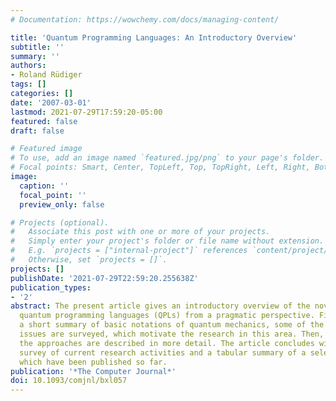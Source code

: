 ```yaml
---
# Documentation: https://wowchemy.com/docs/managing-content/

title: 'Quantum Programming Languages: An Introductory Overview'
subtitle: ''
summary: ''
authors:
- Roland Rüdiger
tags: []
categories: []
date: '2007-03-01'
lastmod: 2021-07-29T17:59:20-05:00
featured: false
draft: false

# Featured image
# To use, add an image named `featured.jpg/png` to your page's folder.
# Focal points: Smart, Center, TopLeft, Top, TopRight, Left, Right, BottomLeft, Bottom, BottomRight.
image:
  caption: ''
  focal_point: ''
  preview_only: false

# Projects (optional).
#   Associate this post with one or more of your projects.
#   Simply enter your project's folder or file name without extension.
#   E.g. `projects = ["internal-project"]` references `content/project/deep-learning/index.md`.
#   Otherwise, set `projects = []`.
projects: []
publishDate: '2021-07-29T22:59:20.255638Z'
publication_types:
- '2'
abstract: The present article gives an introductory overview of the novel field of
  quantum programming languages (QPLs) from a pragmatic perspective. First, after
  a short summary of basic notations of quantum mechanics, some of the goals and design
  issues are surveyed, which motivate the research in this area. Then, several of
  the approaches are described in more detail. The article concludes with a brief
  survey of current research activities and a tabular summary of a selection of QPLs,
  which have been published so far.
publication: '*The Computer Journal*'
doi: 10.1093/comjnl/bxl057
---
```


